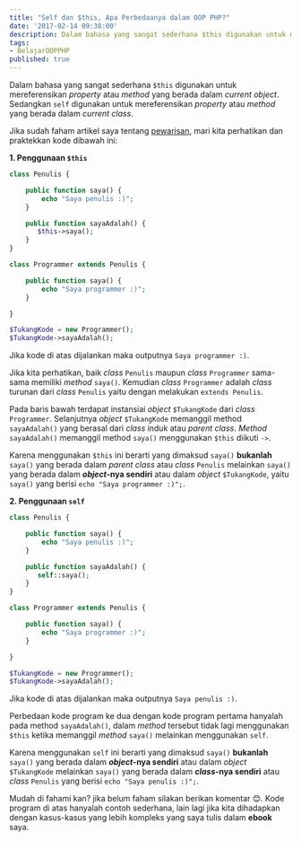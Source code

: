 ```yaml
---
title: "Self dan $this, Apa Perbedaanya dalam OOP PHP?"
date: '2017-02-14 09:38:00'
description: Dalam bahasa yang sangat sederhana $this digunakan untuk mereferensikan property atau method yang berada dalam current object. Sedangkan self digunakan untuk mereferensikan property atau method yang berada dalam current class.
tags:
- BelajarOOPPHP
published: true
---
```


Dalam bahasa yang sangat sederhana `$this` digunakan untuk mereferensikan _property_ atau _method_ yang berada dalam _current object_. Sedangkan `self` digunakan untuk mereferensikan _property_ atau _method_ yang berada dalam _current class_.

Jika sudah faham artikel saya tentang <a href="{{ site.url }}/pewarisan-object-inheritance-dalam-oop-php/" target="_blank">pewarisan</a>, mari kita perhatikan dan praktekkan kode dibawah ini:

**1. Penggunaan `$this`**

```php
class Penulis {

    public function saya() {
        echo "Saya penulis :)";
    }

    public function sayaAdalah() {
       $this->saya();
    }
}

class Programmer extends Penulis {

    public function saya() {
        echo "Saya programmer :)";
    }

}

$TukangKode = new Programmer();
$TukangKode->sayaAdalah();
```

Jika kode di atas dijalankan maka outputnya `Saya programmer :)`. 

Jika kita perhatikan, baik _class_ `Penulis` maupun _class_ `Programmer` sama-sama memiliki _method_ `saya()`. Kemudian _class_ `Programmer` adalah _class_ turunan dari _class_ `Penulis` yaitu dengan melakukan `extends Penulis`. 

Pada baris bawah terdapat instansiai _object_ `$TukangKode` dari _class_ `Programmer`. Selanjutnya _object_ `$TukangKode` memanggil method `sayaAdalah()` yang berasal dari _class_ induk atau _parent class_. _Method_ `sayaAdalah()` memanggil method `saya()` menggunakan `$this` diikuti `->`.

Karena menggunakan `$this` ini berarti yang dimaksud `saya()` **bukanlah** `saya()` yang berada dalam _parent class_ atau _class_ `Penulis` melainkan `saya()` yang berada dalam **_object_-nya sendiri** atau dalam _object_ `$TukangKode`, yaitu `saya()` yang berisi `echo "Saya programmer :)";`.

**2. Penggunaan `self`**

```php
class Penulis {

    public function saya() {
        echo "Saya penulis :)";
    }

    public function sayaAdalah() {
       self::saya();
    }
}

class Programmer extends Penulis {

    public function saya() {
        echo "Saya programmer :)";
    }

}

$TukangKode = new Programmer();
$TukangKode->sayaAdalah();
```

Jika kode di atas dijalankan maka outputnya `Saya penulis :)`.

Perbedaan kode program ke dua dengan kode program pertama hanyalah pada method `sayaAdalah()`, dalam _method_ tersebut tidak lagi menggunakan `$this` ketika memanggil _method_ `saya()` melainkan menggunakan `self`.

Karena menggunakan `self` ini berarti yang dimaksud `saya()` **bukanlah** `saya()` yang berada dalam **_object_-nya sendiri** atau dalam _object_ `$TukangKode` melainkan `saya()` yang berada dalam **_class_-nya sendiri** atau _class_ `Penulis` yang berisi `echo "Saya penulis :)";`.

Mudah di fahami kan? jika belum faham silakan berikan komentar :blush:. Kode program di atas hanyalah contoh sederhana, lain lagi jika kita dihadapkan dengan kasus-kasus yang lebih kompleks yang saya tulis dalam **ebook** saya.



